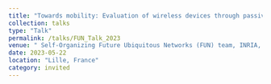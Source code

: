 ```yaml
---
title: "Towards mobility: Evaluation of wireless devices through passive measurements"
collection: talks
type: "Talk"
permalink: /talks/FUN_Talk_2023
venue: " Self-Organizing Future Ubiquitous Networks (FUN) team, INRIA, Lille"
date: 2023-05-22
location: "Lille, France"
category: invited
---
```



